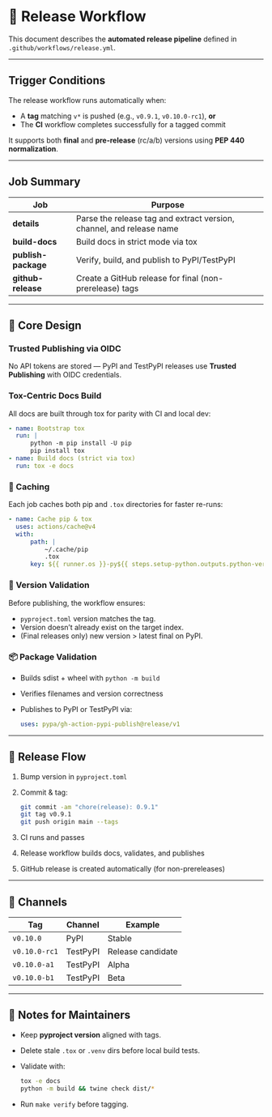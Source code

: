 <!--
topmark:header:start

  project      : TopMark
  file         : release-workflow.md
  file_relpath : docs/ci/release-workflow.md
  license      : MIT
  copyright    : (c) 2025 Olivier Biot

topmark:header:end
-->

# 🚀 Release Workflow

This document describes the **automated release pipeline** defined in `.github/workflows/release.yml`.

______________________________________________________________________

## Trigger Conditions

The release workflow runs automatically when:

- A **tag** matching `v*` is pushed (e.g., `v0.9.1`, `v0.10.0-rc1`), **or**
- The **CI** workflow completes successfully for a tagged commit

It supports both **final** and **pre-release** (rc/a/b) versions using **PEP 440 normalization**.

______________________________________________________________________

## Job Summary

| Job                 | Purpose                                                              |
| ------------------- | -------------------------------------------------------------------- |
| **details**         | Parse the release tag and extract version, channel, and release name |
| **build-docs**      | Build docs in strict mode via tox                                    |
| **publish-package** | Verify, build, and publish to PyPI/TestPyPI                          |
| **github-release**  | Create a GitHub release for final (non-prerelease) tags              |

______________________________________________________________________

## 🧱 Core Design

### Trusted Publishing via OIDC

No API tokens are stored — PyPI and TestPyPI releases use **Trusted Publishing** with OIDC credentials.

### Tox-Centric Docs Build

All docs are built through tox for parity with CI and local dev:

```yaml
- name: Bootstrap tox
  run: |
      python -m pip install -U pip
      pip install tox
- name: Build docs (strict via tox)
  run: tox -e docs
```

### 🧰 Caching

Each job caches both pip and `.tox` directories for faster re-runs:

```yaml
- name: Cache pip & tox
  uses: actions/cache@v4
  with:
      path: |
          ~/.cache/pip
          .tox
      key: ${{ runner.os }}-py${{ steps.setup-python.outputs.python-version }}-${{ hashFiles('tox.ini', 'pyproject.toml', 'requirements-*.txt', 'constraints.txt') }}
```

### 🧩 Version Validation

Before publishing, the workflow ensures:

- `pyproject.toml` version matches the tag.
- Version doesn’t already exist on the target index.
- (Final releases only) new version > latest final on PyPI.

### 📦 Package Validation

- Builds sdist + wheel with `python -m build`

- Verifies filenames and version correctness

- Publishes to PyPI or TestPyPI via:

  ```yaml
  uses: pypa/gh-action-pypi-publish@release/v1
  ```

______________________________________________________________________

## 🔁 Release Flow

1. Bump version in `pyproject.toml`

1. Commit & tag:

   ```bash
   git commit -am "chore(release): 0.9.1"
   git tag v0.9.1
   git push origin main --tags
   ```

1. CI runs and passes

1. Release workflow builds docs, validates, and publishes

1. GitHub release is created automatically (for non-prereleases)

______________________________________________________________________

## 🔖 Channels

| Tag           | Channel  | Example           |
| ------------- | -------- | ----------------- |
| `v0.10.0`     | PyPI     | Stable            |
| `v0.10.0-rc1` | TestPyPI | Release candidate |
| `v0.10.0-a1`  | TestPyPI | Alpha             |
| `v0.10.0-b1`  | TestPyPI | Beta              |

______________________________________________________________________

## 🧠 Notes for Maintainers

- Keep **pyproject version** aligned with tags.

- Delete stale `.tox` or `.venv` dirs before local build tests.

- Validate with:

  ```bash
  tox -e docs
  python -m build && twine check dist/*
  ```

- Run `make verify` before tagging.

